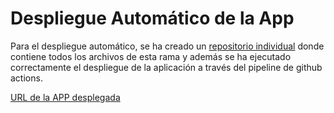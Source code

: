 # Despliegue Automático de la App #

Para el despliegue automático, se ha creado un [repositorio individual](https://github.com/aroatdlt/airbnb-lab-auto) donde contiene todos los archivos de esta rama y además se ha ejecutado correctamente el despliegue de la aplicación a través del pipeline de github actions.

[URL de la APP desplegada](https://airbnb-lab-auto.herokuapp.com/)
